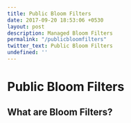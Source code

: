 ```yaml
---
title: Public Bloom Filters
date: 2017-09-20 18:53:06 +0530
layout: post
description: Managed Bloom Filters
permalink: "/publicbloomfilters"
twitter_text: Public Bloom Filters
undefined: ''
---
```

# Public Bloom Filters

## What are Bloom Filters?